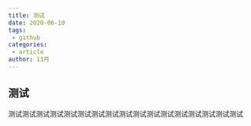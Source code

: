 ```yaml
---
title: 测试
date: 2020-06-10
tags:
 - github 
categories:
 - article
author: 11月
---
```



## 测试

测试测试测试测试测试测试测试测试测试测试测试测试测试测试测试测试测试

